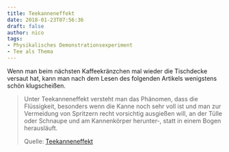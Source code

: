 ```yaml
---
title: Teekanneneffekt
date: 2018-01-23T07:56:36
draft: false
author: nico
tags:
- Physikalisches Demonstrationsexperiment
- Tee als Thema
---
```


Wenn man beim nächsten Kaffeekränzchen mal wieder die Tischdecke versaut hat, kann man nach dem Lesen des folgenden Artikels wenigstens schön klugscheißen.

> Unter Teekanneneffekt versteht man das Phänomen, dass die Flüssigkeit,
> besonders wenn die Kanne noch sehr voll ist und man zur Vermeidung von
> Spritzern recht vorsichtig ausgießen will, an der Tülle oder Schnaupe und am
> Kannenkörper herunter-, statt in einem Bogen herausläuft.
>
> Quelle: [Teekanneneffekt](https://de.wikipedia.org/wiki/Teekanneneffekt)
